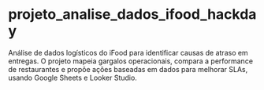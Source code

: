 # projeto_analise_dados_ifood_hackday
Análise de dados logísticos do iFood para identificar causas de atraso em entregas. O projeto mapeia gargalos operacionais, compara a performance de restaurantes e propõe ações baseadas em dados para melhorar SLAs, usando Google Sheets e Looker Studio.
